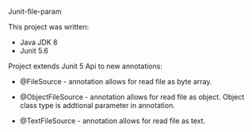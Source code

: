 Junit-file-param

This project was written:
* Java JDK 8
* Junit 5.6


Project extends Junit 5 Api to new annotations:

* @FileSource - annotation allows for read file as byte array.

* @ObjectFileSource - annotation allows for read file as object. Object class type is addtional parameter in annotation.

* @TextFileSource - annotation allows for read file as text. 
